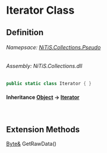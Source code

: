 # Iterator Class
## Definition

###### Namepsace: [NiTiS.Collections.Pseudo](https://nitis-dev.github.io/NiTiSLibsWiki/Namespaces/NiTiS.Collections.Pseudo)
###### Assembly: NiTiS.Collections.dll

#### 
```c#
public static class Iterator { }
```
#### Inheritance [Object](https://docs.microsoft.com/dotnet/api/system.object) &#8594; [Iterator](https://nitis-dev.github.io/NiTiSLibsWiki/NiTiS/Collections/Pseudo/Iterator)  
#### 

<br>

  
  
  
  
## Extension Methods
[Byte&](https://docs.microsoft.com/dotnet/api/system.byte&) GetRawData()  

  
